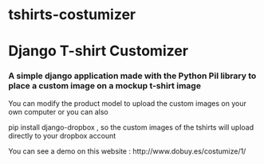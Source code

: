 # tshirts-costumizer
<h1>Django T-shirt Customizer</h1>
<h3>A simple django application made with the Python Pil library to place a custom image on a mockup t-shirt image</h3>
<p>You can modify the product model to upload the custom images on your own computer or you can also</p>
<p>pip install django-dropbox , so the custom images of the tshirts will upload directly to your dropbox account</p>
<p> You can see a demo on this website : http://www.dobuy.es/costumize/1/ </p>
